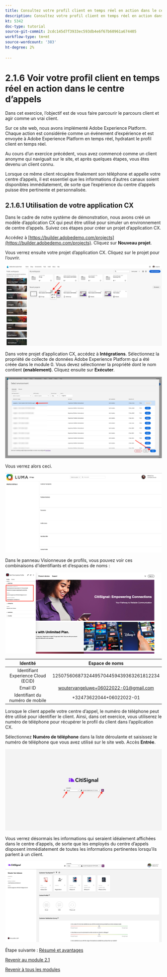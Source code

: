 ```yaml
---
title: Consultez votre profil client en temps réel en action dans le centre d’appels
description: Consultez votre profil client en temps réel en action dans le centre d’appels
kt: 5342
doc-type: tutorial
source-git-commit: 2cdc145d7f3933ec593db4e6f67b60961a674405
workflow-type: tm+mt
source-wordcount: '383'
ht-degree: 2%

---
```


# 2.1.6 Voir votre profil client en temps réel en action dans le centre d’appels

Dans cet exercice, l’objectif est de vous faire parcourir le parcours client et agir comme un vrai client.

Sur ce site web, nous avons implémenté Adobe Experience Platform. Chaque action est considérée comme un événement d’expérience et est envoyée à Adobe Experience Platform en temps réel, hydratant le profil client en temps réel.

Au cours d’un exercice précédent, vous avez commencé comme un client anonyme qui naviguait sur le site, et après quelques étapes, vous êtes devenu un client connu.

Lorsque ce même client récupère finalement son téléphone et appelle votre centre d’appels, il est essentiel que les informations d’autres canaux soient disponibles immédiatement, de sorte que l’expérience du centre d’appels puisse être pertinente et personnalisée.

## 2.1.6.1 Utilisation de votre application CX

Dans le cadre de notre système de démonstration, nous avons créé un modèle d’application CX qui peut être utilisé pour simuler un environnement de centre d’appels. Suivez ces étapes pour créer un projet d’application CX.

Accédez à [https://builder.adobedemo.com/projects](https://builder.adobedemo.com/projects). Cliquez sur **Nouveau projet**.

Vous verrez ensuite votre projet d’application CX. Cliquez sur le projet pour l’ouvrir.

![Démonstration](./images/cxapp3.png)

Dans votre projet d’application CX, accédez à **Intégrations**. Sélectionnez la propriété de collecte de données Adobe Experience Platform qui a été créée dans le module 0. Vous devez sélectionner la propriété dont le nom contient **(enablement)**. Cliquez ensuite sur **Exécuter**.

![Démonstration](./images/cxapp4.png)

Vous verrez alors ceci.

![Démonstration](./images/cxapp5.png)

Dans le panneau Visionneuse de profils, vous pouvez voir ces combinaisons d’identifiants et d’espaces de noms :

![Profil client](./images/identities.png)

| Identité | Espace de noms |
|:-------------:| :---------------:|
| Identifiant Experience Cloud (ECID) | 12507560687324495704459439363261812234 |
| Email ID | woutervangeluwe+06022022-01@gmail.com |
| Identifiant du numéro de mobile | +32473622044+06022022-01 |

Lorsque le client appelle votre centre d’appel, le numéro de téléphone peut être utilisé pour identifier le client. Ainsi, dans cet exercice, vous utiliserez le numéro de téléphone pour récupérer le profil du client dans l’application CX.

Sélectionnez **Numéro de téléphone** dans la liste déroulante et saisissez le numéro de téléphone que vous avez utilisé sur le site web. Accès **Entrée**.

![Démonstration](./images/19.png)

Vous verrez désormais les informations qui seraient idéalement affichées dans le centre d’appels, de sorte que les employés du centre d’appels disposent immédiatement de toutes les informations pertinentes lorsqu’ils parlent à un client.

![Démonstration](./images/20.png)

Étape suivante : [Résumé et avantages](./summary.md)

[Revenir au module 2.1](./real-time-customer-profile.md)

[Revenir à tous les modules](../../../overview.md)
